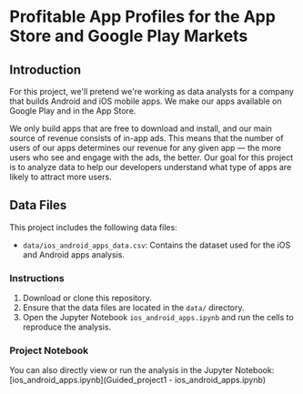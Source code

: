 # Profitable App Profiles for the App Store and Google Play Markets

## Introduction

For this project, we'll pretend we're working as data analysts for a company that builds Android and iOS mobile apps. We make our apps available on Google Play and in the App Store.

We only build apps that are free to download and install, and our main source of revenue consists of in-app ads. This means that the number of users of our apps determines our revenue for any given app — the more users who see and engage with the ads, the better. Our goal for this project is to analyze data to help our developers understand what type of apps are likely to attract more users.

## Data Files

This project includes the following data files:

- `data/ios_android_apps_data.csv`: Contains the dataset used for the iOS and Android apps analysis.

### Instructions

1. Download or clone this repository.
2. Ensure that the data files are located in the `data/` directory.
3. Open the Jupyter Notebook `ios_android_apps.ipynb` and run the cells to reproduce the analysis.

### Project Notebook

You can also directly view or run the analysis in the Jupyter Notebook: [ios_android_apps.ipynb](Guided_project1 - ios_android_apps.ipynb)
